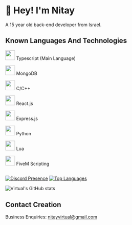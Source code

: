# 👋 Hey! I'm Nitay
A 15 year old back-end developer from Israel.

## Known Languages And Technologies
<img width="30" src="https://upload.wikimedia.org/wikipedia/commons/thumb/4/4c/Typescript_logo_2020.svg/1024px-Typescript_logo_2020.svg.png" /> Typescript (Main Language)

<img width="30" src="https://www.pngitem.com/pimgs/m/385-3850359_icon-mongodb-logo-hd-png-download.png" /> MongoDB

<img width="30" src="https://upload.wikimedia.org/wikipedia/commons/1/19/C_Logo.png" /> C/C++

<img width="30" src="https://cdn4.iconfinder.com/data/icons/logos-3/600/React.js_logo-512.png" /> React.js

<img width="30" src="https://camo.githubusercontent.com/6686b9ef0e21e13c9e7c846340303765c0f36e40a0490bcad453ea9d0d433ea0/68747470733a2f2f7777772e6d656d656e746f746563682e696e2f6173736574732f696d616765732f69636f6e732f657870726573732e706e67" /> Express.js

<img width="30" src="https://upload.wikimedia.org/wikipedia/commons/thumb/c/c3/Python-logo-notext.svg/1024px-Python-logo-notext.svg.png" /> Python

<img width="30" src="https://upload.wikimedia.org/wikipedia/commons/thumb/c/cf/Lua-Logo.svg/1024px-Lua-Logo.svg.png" /> Lua

<img width="30" src="https://logos-world.net/wp-content/uploads/2021/03/FiveM-Logo.png" /> FiveM Scripting

##

[![Discord Presence](https://lanyard.cnrad.dev/api/907644492419571752?theme=dark&bg=492042&animated=true&hideDiscrim=false&borderRadius=20px)](https://discord.com/users/907644492419571752)
[![Top Languages](https://github-readme-stats.vercel.app/api/top-langs/?username=VirtuallDev&layout=compact&langs_count=10&theme=tokyonight)](https://github.com/anuraghazra/github-readme-stats)

![Virtual's GitHub stats](https://github-readme-stats.vercel.app/api?username=VirtuallDev&show_icons=true&theme=tokyonight)





## Contact Creation
Business Enquiries: nitayvirtual@gmail.com

